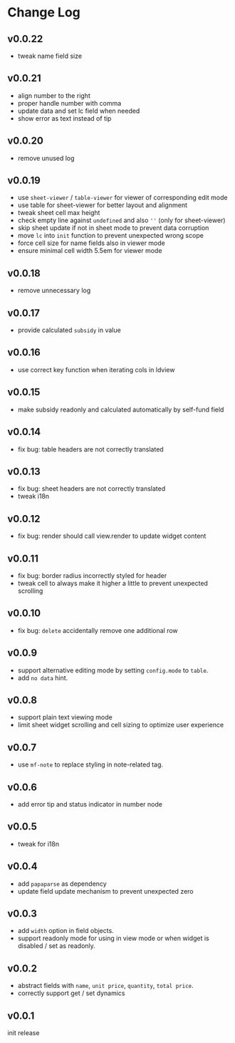 # Change Log

## v0.0.22

 - tweak name field size


## v0.0.21

 - align number to the right
 - proper handle number with comma
 - update data and set lc field when needed
 - show error as text instead of tip


## v0.0.20

 - remove unused log


## v0.0.19

 - use `sheet-viewer` / `table-viewer` for viewer of corresponding edit mode
 - use table for sheet-viewer for better layout and alignment
 - tweak sheet cell max height
 - check empty line against `undefined` and also `''` (only for sheet-viewer)
 - skip sheet update if not in sheet mode to prevent data corruption
 - move `lc` into `init` function to prevent unexpected wrong scope
 - force cell size for name fields also in viewer mode
 - ensure minimal cell width 5.5em for viewer mode


## v0.0.18

 - remove unnecessary log


## v0.0.17

 - provide calculated `subsidy` in value


## v0.0.16

 - use correct key function when iterating cols in ldview


## v0.0.15

 - make subsidy readonly and calculated automatically by self-fund field


## v0.0.14

 - fix bug: table headers are not correctly translated


## v0.0.13

 - fix bug: sheet headers are not correctly translated
 - tweak i18n


## v0.0.12

 - fix bug: render should call view.render to update widget content


## v0.0.11

 - fix bug: border radius incorrectly styled for header
 - tweak cell to always make it higher a little to prevent unexpected scrolling


## v0.0.10

 - fix bug: `delete` accidentally remove one additional row


## v0.0.9

 - support alternative editing mode by setting `config.mode` to `table`.
 - add `no data` hint.


## v0.0.8

 - support plain text viewing mode
 - limit sheet widget scrolling and cell sizing to optimize user experience


## v0.0.7

 - use `mf-note` to replace styling in note-related tag.


## v0.0.6

 - add error tip and status indicator in number node


## v0.0.5

 - tweak for i18n


## v0.0.4

 - add `papaparse` as dependency
 - update field update mechanism to prevent unexpected zero


## v0.0.3

 - add `width` option in field objects.
 - support readonly mode for using in view mode or when widget is disabled / set as readonly.


## v0.0.2

 - abstract fields with `name`, `unit price`, `quantity`, `total price`.
 - correctly support get / set dynamics 


## v0.0.1

init release

